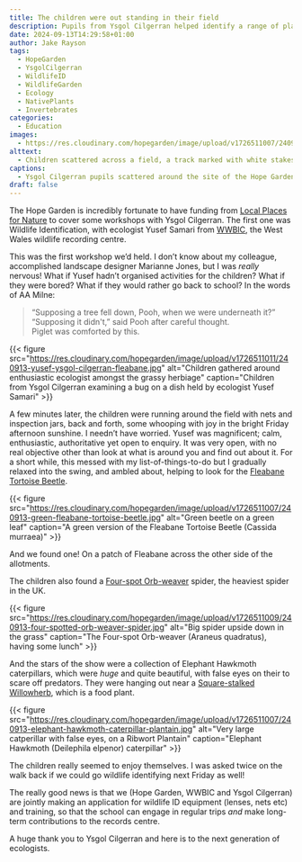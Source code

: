 ```yaml
---
title: The children were out standing in their field
description: Pupils from Ysgol Cilgerran helped identify a range of plants and insects at the Hope Garden, together with Ms Hughes and ecologist Yusef Samari
date: 2024-09-13T14:29:58+01:00
author: Jake Rayson 
tags: 
  - HopeGarden
  - YsgolCilgerran
  - WildlifeID
  - WildlifeGarden
  - Ecology
  - NativePlants
  - Invertebrates
categories: 
  - Education
images:
  - https://res.cloudinary.com/hopegarden/image/upload/v1726511007/240913-ysgol-cilgerran-by-gate.jpg
alttext: 
  - Children scattered across a field, a track marked with white stakes, blue-ish sky above
captions: 
  - Ysgol Cilgerran pupils scattered around the site of the Hope Garden, bug hunting
draft: false
---
```


The Hope Garden is incredibly fortunate to have funding from [Local Places for Nature](https://www.heritagefund.org.uk/funding/local-places-nature) to cover some workshops with Ysgol Cilgerran. The first one was Wildlife Identification, with ecologist Yusef Samari from [WWBIC](https://www.wwbic.org.uk/), the West Wales wildlife recording centre.

This was the first workshop we’d held. I don’t know about my colleague, accomplished landscape designer Marianne Jones, but I was *really* nervous! What if Yusef hadn’t organised activities for the children? What if they were bored? What if they would rather go back to school? In the words of AA Milne:

> “Supposing a tree fell down, Pooh, when we were underneath it?”<br>
> “Supposing it didn't,” said Pooh after careful thought.<br>
> Piglet was comforted by this.

{{< figure src="https://res.cloudinary.com/hopegarden/image/upload/v1726511011/240913-yusef-ysgol-cilgerran-fleabane.jpg" alt="Children gathered around enthusiastic ecologist amongst the grassy herbiage" caption="Children from Ysgol Cilgerran examining a bug on a dish held by ecologist Yusef Samari" >}}

A few minutes later, the children were running around the field with nets and inspection jars, back and forth, some whooping with joy in the bright Friday afternoon sunshine. I needn’t have worried. Yusef was magnificent; calm, enthusiastic, authoritative yet open to enquiry. It was very open, with no real objective other than look at what is around you and find out about it. For a short while, this messed with my list-of-things-to-do but I gradually relaxed into the swing, and ambled about, helping to look for the [Fleabane Tortoise Beetle](https://waarneming.nl/species/22759/). 

{{< figure src="https://res.cloudinary.com/hopegarden/image/upload/v1726511007/240913-green-fleabane-tortoise-beetle.jpg" alt="Green beetle on a green leaf" caption="A green version of the Fleabane Tortoise Beetle (Cassida murraea)" >}}

And we found one! On a patch of Fleabane across the other side of the allotments.

The children also found a [Four-spot Orb-weaver](https://en.wikipedia.org/wiki/Araneus_quadratus) spider, the heaviest spider in the UK.

{{< figure src="https://res.cloudinary.com/hopegarden/image/upload/v1726511009/240913-four-spotted-orb-weaver-spider.jpg" alt="Big spider upside down in the grass" caption="The Four-spot Orb-weaver (Araneus quadratus), having some lunch" >}}

And the stars of the show were a collection of Elephant Hawkmoth caterpillars, which were *huge* and quite beautiful, with false eyes on their to scare off predators. They were hanging out near a [Square-stalked Willowherb](https://en.wikipedia.org/wiki/Epilobium_tetragonum), which is a food plant.

{{< figure src="https://res.cloudinary.com/hopegarden/image/upload/v1726511007/240913-elephant-hawkmoth-caterpillar-plantain.jpg" alt="Very large catperillar with false eyes, on a Ribwort Plantain" caption="Elephant Hawkmoth (Deilephila elpenor) caterpillar" >}}

The children really seemed to enjoy themselves. I was asked twice on the walk back if we could go wildlife identifying next Friday as well!

The really good news is that we (Hope Garden, WWBIC and Ysgol Cilgerran) are jointly making an application for wildlife ID equipment (lenses, nets etc) and training, so that the school can engage in regular trips *and* make long-term contributions to the records centre.

A huge thank you to Ysgol Cilgerran and here is to the next generation of ecologists.
